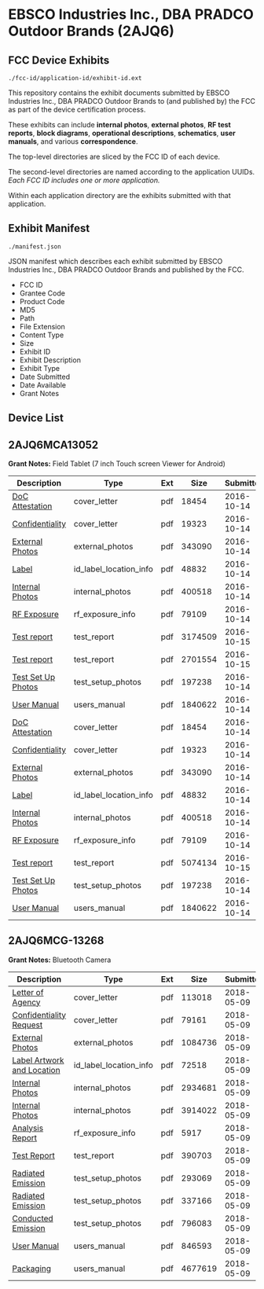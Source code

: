# EBSCO Industries Inc., DBA PRADCO Outdoor Brands (2AJQ6)
## FCC Device Exhibits

```
./fcc-id/application-id/exhibit-id.ext
```

This repository contains the exhibit documents submitted by EBSCO Industries Inc., DBA PRADCO Outdoor Brands to (and published by) the FCC as part of the device certification process.

These exhibits can include **internal photos**, **external photos**, **RF test reports**, **block diagrams**, **operational descriptions**, **schematics**, **user manuals**, and various **correspondence**.

The top-level directories are sliced by the FCC ID of each device.

The second-level directories are named according to the application UUIDs. *Each FCC ID includes one or more application.*

Within each application directory are the exhibits submitted with that application. 

## Exhibit Manifest

```
./manifest.json
```

JSON manifest which describes each exhibit submitted by EBSCO Industries Inc., DBA PRADCO Outdoor Brands and published by the FCC.

- FCC ID
- Grantee Code
- Product Code
- MD5
- Path
- File Extension
- Content Type
- Size
- Exhibit ID
- Exhibit Description
- Exhibit Type
- Date Submitted
- Date Available
- Grant Notes

## Device List
## 2AJQ6MCA13052
**Grant Notes:** Field Tablet (7 inch Touch screen Viewer for Android)

| Description | Type | Ext | Size | Submitted | Available |
| ----------- | ---- | --- | ---- | --------- | --------- |
| [DoC Attestation](2AJQ6MCA13052/a98a29608d64efbaf4cb504fab4c6977/3163888.pdf) | cover_letter | pdf | 18454 | 2016-10-14 | 2016-10-15 |
| [Confidentiality](2AJQ6MCA13052/a98a29608d64efbaf4cb504fab4c6977/3163889.pdf) | cover_letter | pdf | 19323 | 2016-10-14 | 2016-10-15 |
| [External Photos](2AJQ6MCA13052/a98a29608d64efbaf4cb504fab4c6977/3163890.pdf) | external_photos | pdf | 343090 | 2016-10-14 | 2016-10-15 |
| [Label](2AJQ6MCA13052/a98a29608d64efbaf4cb504fab4c6977/3163892.pdf) | id_label_location_info | pdf | 48832 | 2016-10-14 | 2016-10-15 |
| [Internal Photos](2AJQ6MCA13052/a98a29608d64efbaf4cb504fab4c6977/3163891.pdf) | internal_photos | pdf | 400518 | 2016-10-14 | 2016-10-15 |
| [RF Exposure](2AJQ6MCA13052/a98a29608d64efbaf4cb504fab4c6977/3163897.pdf) | rf_exposure_info | pdf | 79109 | 2016-10-14 | 2016-10-15 |
| [Test report](2AJQ6MCA13052/a98a29608d64efbaf4cb504fab4c6977/3164405.pdf) | test_report | pdf | 3174509 | 2016-10-15 | 2016-10-15 |
| [Test report](2AJQ6MCA13052/a98a29608d64efbaf4cb504fab4c6977/3164406.pdf) | test_report | pdf | 2701554 | 2016-10-15 | 2016-10-15 |
| [Test Set Up Photos](2AJQ6MCA13052/a98a29608d64efbaf4cb504fab4c6977/3163895.pdf) | test_setup_photos | pdf | 197238 | 2016-10-14 | 2016-10-15 |
| [User Manual](2AJQ6MCA13052/a98a29608d64efbaf4cb504fab4c6977/3163906.pdf) | users_manual | pdf | 1840622 | 2016-10-14 | 2016-10-15 |
| [DoC Attestation](2AJQ6MCA13052/40e3045c40ac50e0ea9711a7ae758ca0/3163888.pdf) | cover_letter | pdf | 18454 | 2016-10-14 | 2016-10-15 |
| [Confidentiality](2AJQ6MCA13052/40e3045c40ac50e0ea9711a7ae758ca0/3163889.pdf) | cover_letter | pdf | 19323 | 2016-10-14 | 2016-10-15 |
| [External Photos](2AJQ6MCA13052/40e3045c40ac50e0ea9711a7ae758ca0/3163890.pdf) | external_photos | pdf | 343090 | 2016-10-14 | 2016-10-15 |
| [Label](2AJQ6MCA13052/40e3045c40ac50e0ea9711a7ae758ca0/3163892.pdf) | id_label_location_info | pdf | 48832 | 2016-10-14 | 2016-10-15 |
| [Internal Photos](2AJQ6MCA13052/40e3045c40ac50e0ea9711a7ae758ca0/3163891.pdf) | internal_photos | pdf | 400518 | 2016-10-14 | 2016-10-15 |
| [RF Exposure](2AJQ6MCA13052/40e3045c40ac50e0ea9711a7ae758ca0/3163897.pdf) | rf_exposure_info | pdf | 79109 | 2016-10-14 | 2016-10-15 |
| [Test report](2AJQ6MCA13052/40e3045c40ac50e0ea9711a7ae758ca0/3164404.pdf) | test_report | pdf | 5074134 | 2016-10-15 | 2016-10-15 |
| [Test Set Up Photos](2AJQ6MCA13052/40e3045c40ac50e0ea9711a7ae758ca0/3163895.pdf) | test_setup_photos | pdf | 197238 | 2016-10-14 | 2016-10-15 |
| [User Manual](2AJQ6MCA13052/40e3045c40ac50e0ea9711a7ae758ca0/3163906.pdf) | users_manual | pdf | 1840622 | 2016-10-14 | 2016-10-15 |
## 2AJQ6MCG-13268
**Grant Notes:** Bluetooth Camera

| Description | Type | Ext | Size | Submitted | Available |
| ----------- | ---- | --- | ---- | --------- | --------- |
| [Letter of Agency](2AJQ6MCG-13268/57ef2bc75f5a7285bae01192ad5e7fad/3844169.pdf) | cover_letter | pdf | 113018 | 2018-05-09 | 2018-05-09 |
| [Confidentiality Request](2AJQ6MCG-13268/57ef2bc75f5a7285bae01192ad5e7fad/3844170.pdf) | cover_letter | pdf | 79161 | 2018-05-09 | 2018-05-09 |
| [External Photos](2AJQ6MCG-13268/57ef2bc75f5a7285bae01192ad5e7fad/3844180.pdf) | external_photos | pdf | 1084736 | 2018-05-09 | 2018-11-05 |
| [Label Artwork and Location](2AJQ6MCG-13268/57ef2bc75f5a7285bae01192ad5e7fad/3844182.pdf) | id_label_location_info | pdf | 72518 | 2018-05-09 | 2018-05-09 |
| [Internal Photos](2AJQ6MCG-13268/57ef2bc75f5a7285bae01192ad5e7fad/3844181.pdf) | internal_photos | pdf | 2934681 | 2018-05-09 | 2018-11-05 |
| [Internal Photos](2AJQ6MCG-13268/57ef2bc75f5a7285bae01192ad5e7fad/3844183.pdf) | internal_photos | pdf | 3914022 | 2018-05-09 | 2018-11-05 |
| [Analysis Report](2AJQ6MCG-13268/57ef2bc75f5a7285bae01192ad5e7fad/3844184.pdf) | rf_exposure_info | pdf | 5917 | 2018-05-09 | 2018-05-09 |
| [Test Report](2AJQ6MCG-13268/57ef2bc75f5a7285bae01192ad5e7fad/3844176.pdf) | test_report | pdf | 390703 | 2018-05-09 | 2018-05-09 |
| [Radiated Emission](2AJQ6MCG-13268/57ef2bc75f5a7285bae01192ad5e7fad/3844177.pdf) | test_setup_photos | pdf | 293069 | 2018-05-09 | 2018-11-05 |
| [Radiated Emission](2AJQ6MCG-13268/57ef2bc75f5a7285bae01192ad5e7fad/3844178.pdf) | test_setup_photos | pdf | 337166 | 2018-05-09 | 2018-11-05 |
| [Conducted Emission](2AJQ6MCG-13268/57ef2bc75f5a7285bae01192ad5e7fad/3844179.pdf) | test_setup_photos | pdf | 796083 | 2018-05-09 | 2018-11-05 |
| [User Manual](2AJQ6MCG-13268/57ef2bc75f5a7285bae01192ad5e7fad/3844171.pdf) | users_manual | pdf | 846593 | 2018-05-09 | 2018-11-05 |
| [Packaging](2AJQ6MCG-13268/57ef2bc75f5a7285bae01192ad5e7fad/3844172.pdf) | users_manual | pdf | 4677619 | 2018-05-09 | 2018-11-05 |
